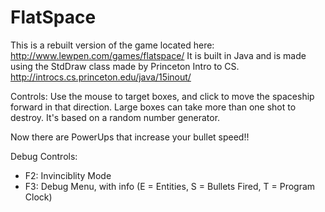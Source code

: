 FlatSpace
=========

This is a rebuilt version of the game located here: http://www.lewpen.com/games/flatspace/
It is built in Java and is made using the StdDraw class made by Princeton Intro to CS.
http://introcs.cs.princeton.edu/java/15inout/

Controls:
Use the mouse to target boxes, and click to move the spaceship forward in that direction.
Large boxes can take more than one shot to destroy. It's based on a random number generator.

Now there are PowerUps that increase your bullet speed!!

Debug Controls:
 - F2: Invinciblity Mode
 - F3: Debug Menu, with info (E = Entities, S = Bullets Fired, T = Program Clock)
